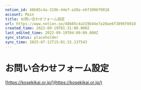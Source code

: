 ```yaml
---
notion_id: 48b85c4a-319b-44e7-a20a-e6f3896f8018
account: Main
title: お問い合わせフォーム設定
url: https://www.notion.so/48b85c4a319b44e7a20ae6f3896f8018
created_time: 2022-09-19T01:31:00.000Z
last_edited_time: 2022-09-19T04:09:00.000Z
sync_status: placeholder
sync_time: 2025-07-12T15:01:15.137543
---
```

# お問い合わせフォーム設定

[https://kosekikai.or.jp/](https://kosekikai.or.jp/)